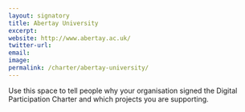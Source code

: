 ```yaml
---
layout: signatory
title: Abertay University
excerpt: 
website: http://www.abertay.ac.uk/
twitter-url:
email: 
image: 
permalink: /charter/abertay-university/
---
```


Use this space to tell people why your organisation signed the Digital Participation Charter and which projects you are supporting.
